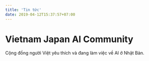 ```yaml
---
title: 'Tin tức'
date: 2019-04-12T15:37:57+07:00
---
```


# Vietnam Japan AI Community

Cộng đồng người Việt yêu thích và đang làm việc về AI ở Nhật Bản.